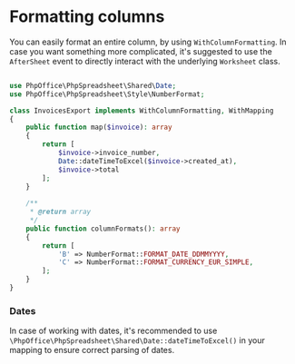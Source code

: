 # Formatting columns

You can easily format an entire column, by using `WithColumnFormatting`.
In case you want something more complicated, it's suggested to use the `AfterSheet` event to directly interact with the underlying `Worksheet` class.

```php

use PhpOffice\PhpSpreadsheet\Shared\Date;
use PhpOffice\PhpSpreadsheet\Style\NumberFormat;

class InvoicesExport implements WithColumnFormatting, WithMapping
{
    public function map($invoice): array
    {
        return [
            $invoice->invoice_number,
            Date::dateTimeToExcel($invoice->created_at),
            $invoice->total
        ];
    }
    
    /**
     * @return array
     */
    public function columnFormats(): array
    {
        return [
            'B' => NumberFormat::FORMAT_DATE_DDMMYYYY,
            'C' => NumberFormat::FORMAT_CURRENCY_EUR_SIMPLE,
        ];
    }
}
```

### Dates

In case of working with dates, it's recommended to use `\PhpOffice\PhpSpreadsheet\Shared\Date::dateTimeToExcel()` in your mapping
to ensure correct parsing of dates.